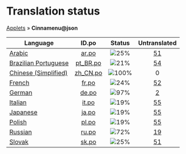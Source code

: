 # Translation status
[Applets](../../README.md) &#187; **Cinnamenu@json**

Language | ID.po | Status | Untranslated
---------|:--:|:------:|:-----------:
[Arabic](../../language-status/ar.md) | [ar.po](po/ar.po) | ![25%](http://progressed.io/bar/25) | [51](untranslated-po/ar.md)
[Brazilian Portuguese](../../language-status/pt_BR.md) | [pt_BR.po](po/pt_BR.po) | ![21%](http://progressed.io/bar/21) | [54](untranslated-po/pt_BR.md)
[Chinese (Simplified)](../../language-status/zh_CN.md) | [zh_CN.po](po/zh_CN.po) | ![100%](http://progressed.io/bar/100) | 0
[French](../../language-status/fr.md) | [fr.po](po/fr.po) | ![24%](http://progressed.io/bar/24) | [52](untranslated-po/fr.md)
[German](../../language-status/de.md) | [de.po](po/de.po) | ![97%](http://progressed.io/bar/97) | [2](untranslated-po/de.md)
[Italian](../../language-status/it.md) | [it.po](po/it.po) | ![19%](http://progressed.io/bar/19) | [55](untranslated-po/it.md)
[Japanese](../../language-status/ja.md) | [ja.po](po/ja.po) | ![19%](http://progressed.io/bar/19) | [55](untranslated-po/ja.md)
[Polish](../../language-status/pl.md) | [pl.po](po/pl.po) | ![19%](http://progressed.io/bar/19) | [55](untranslated-po/pl.md)
[Russian](../../language-status/ru.md) | [ru.po](po/ru.po) | ![72%](http://progressed.io/bar/72) | [19](untranslated-po/ru.md)
[Slovak](../../language-status/sk.md) | [sk.po](po/sk.po) | ![25%](http://progressed.io/bar/25) | [51](untranslated-po/sk.md)
